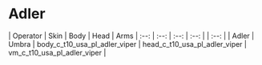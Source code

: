 # Adler

|  Operator  | Skin | Body | Head | Arms
| :--: | :--: | :--: | :--: | | :--: |
| Adler | Umbra | body_c_t10_usa_pl_adler_viper | head_c_t10_usa_pl_adler_viper | vm_c_t10_usa_pl_adler_viper |


